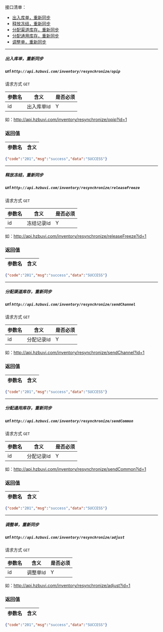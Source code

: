 接口清单：
- [出入库单，重新同步](#出入库单，重新同步)
- [释放冻结，重新同步](#释放冻结，重新同步)
- [分配渠道库存，重新同步](#分配渠道库存，重新同步)
- [分配通用库存，重新同步](#分配通用库存，重新同步)
- [调整单，重新同步](#调整单，重新同步)

--------------------------------
##### 出入库单，重新同步
##### url `http://api.hzbuvi.com/inventory/resynchronize/opip`

请求方式  `GET`

参数名| 含义    | 是否必须
-------|--------|-----
id | 出入库单Id  |   Y

如：http://api.hzbuvi.com/inventory/resynchronize/opip?id=1

###  返回值

参数名  | 含义
-------------|-------------
```json
{"code":"201","msg":"success","data":"SUCCESS"}
```


--------------------------------
##### 释放冻结，重新同步
##### url `http://api.hzbuvi.com/inventory/resynchronize/releaseFreeze`

请求方式  `GET`

参数名 | 含义    | 是否必须
-------|--------|-----
id | 冻结记录Id  |   Y

如：http://api.hzbuvi.com/inventory/resynchronize/releaseFreeze?id=1

###  返回值

参数名  | 含义
-------------|-------------
```json
{"code":"201","msg":"success","data":"SUCCESS"}
```

--------------------------------
##### 分配渠道库存，重新同步
##### url `http://api.hzbuvi.com/inventory/resynchronize/sendChannel`

请求方式  `GET`

参数名 | 含义    | 是否必须
-------|--------|-----
id | 分配记录Id  |   Y

如：http://api.hzbuvi.com/inventory/resynchronize/sendChannel?id=1

###  返回值

参数名  | 含义
-------------|-------------
```json
{"code":"201","msg":"success","data":"SUCCESS"}
```

--------------------------------
##### 分配通用库存，重新同步
##### url `http://api.hzbuvi.com/inventory/resynchronize/sendCommon`

请求方式  `GET`

参数名 | 含义    | 是否必须
-------|--------|-----
id | 分配记录Id  |   Y

如：http://api.hzbuvi.com/inventory/resynchronize/sendCommon?id=1

###  返回值

参数名  | 含义
-------------|-------------
```json
{"code":"201","msg":"success","data":"SUCCESS"}
```


--------------------------------
##### 调整单，重新同步
##### url `http://api.hzbuvi.com/inventory/resynchronize/adjust`

请求方式  `GET`

参数名 | 含义    | 是否必须
-------|--------|-----
id | 调整单Id  |   Y

如：http://api.hzbuvi.com/inventory/resynchronize/adjust?id=1

###  返回值

参数名  | 含义
-------------|-------------
```json
{"code":"201","msg":"success","data":"SUCCESS"}
```